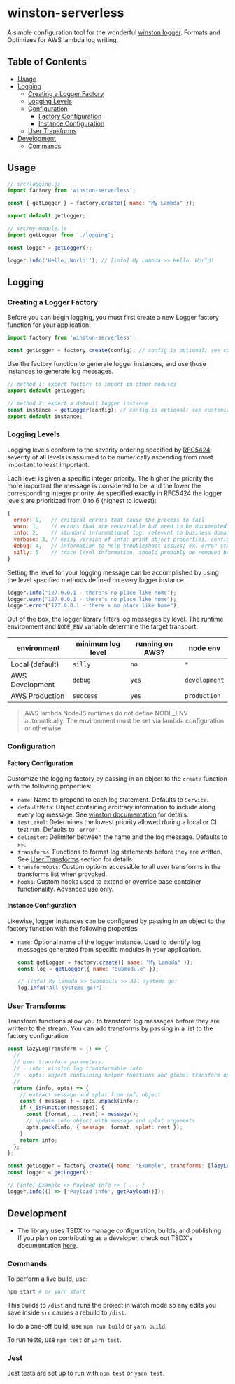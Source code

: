 # winston-serverless

A simple configuration tool for the wonderful [winston logger](https://github.com/winstonjs/winston). Formats and Optimizes for AWS lambda log writing.

## Table of Contents

- [Usage](#usage)
- [Logging](#logging)
  - [Creating a Logger Factory](#creating-a-logger-factory)
  - [Logging Levels](#logging-levels)
  - [Configuration](#configuration)
    - [Factory Configuration](#factory-configuration)
    - [Instance Configuration](#instance-configuration)
  - [User Transforms](#user-transforms)
- [Development](#development)
  - [Commands](#commands)

## Usage

```javascript
// src/logging.js
import factory from 'winston-serverless';

const { getLogger } = factory.create({ name: "My Lambda" });

export default getLogger;

// src/my-module.js
import getLogger from './logging';

const logger = getLogger();

logger.info('Hello, World!'); // [info] My Lambda >> Hello, World!
```


## Logging
### Creating a Logger Factory

Before you can begin logging, you must first create a new Logger factory function for your application:

```javascript
import factory from 'winston-serverless';

const getLogger = factory.create(config); // config is optional; see customization
```

Use the factory function to generate logger instances, and use those instances to generate log messages.

```javascript
// method 1: export factory to import in other modules
export default getLogger;

// method 2: export a default logger instance
const instance = getLogger(config); // config is optional; see customization
export default instance;
```

### Logging Levels

Logging levels conform to the severity ordering specified by [RFC5424](https://tools.ietf.org/html/rfc5424): severity of all levels is assumed to be numerically ascending from most important to least important.

Each level is given a specific integer priority. The higher the priority the more important the message is considered to be, and the lower the corresponding integer priority. As specified exactly in RFC5424 the logger levels are prioritized from 0 to 6 (highest to lowest):

```javascript
{
  error: 0,   // critical errors that cause the process to fail
  warn: 1,    // errors that are recoverable but need to be documented
  info: 2,    // standard informational log; relevant to business domain
  verbose: 3, // noisy version of info; print object properties, configs, etc.
  debug: 4,   // information to help troubleshoot issues; ex. error stack traces
  silly: 5    // trace level information, should probably be removed before merge into dev/prod
}
```

Setting the level for your logging message can be accomplished by using the level specified methods defined on every logger instance.

```javascript
logger.info("127.0.0.1 - there's no place like home");
logger.warn("127.0.0.1 - there's no place like home");
logger.error("127.0.0.1 - there's no place like home");
```

Out of the box, the logger library filters log messages by level. The runtime environment and `NODE_ENV` variable determine the target transport:

| environment | minimum log level | running on AWS? | node env |
| ----------- | ----------------- | --------------- | -------- |
| Local (default) | `silly` | `no` | `*` |
| AWS Development | `debug` | `yes` | `development` |
| AWS Production  | `success` | `yes` | `production` |

> AWS lambda NodeJS runtimes do not define NODE_ENV automatically. The environment must be set via lambda configuration or otherwise.

### Configuration

#### Factory Configuration

Customize the logging factory by passing in an object to the `create` function with the following properties:

- `name`: Name to prepend to each log statement. Defaults to `Service`.
- `defaultMeta`: Object containing arbitrary information to include along every log message. See [winston documentation](https://github.com/winstonjs/winston#streams-objectmode-and-info-objects) for details.
- `testLevel`: Determines the lowest priority allowed during a local or CI test run. Defaults to `'error'`.
- `delimiter`: Delimiter between the name and the log message. Defaults to `>>`.
- `transforms`: Functions to format log statements before they are written. See [User Transforms](#user-transforms) section for details.
- `transformOpts`: Custom options accessible to all user transforms in the transforms list when provoked.
- `hooks`: Custom hooks used to extend or override base container functionality. Advanced use only.

#### Instance Configuration

Likewise, logger instances can be configured by passing in an object to the factory function with the following properties:

- `name`: Optional name of the logger instance. Used to identify log messages generated from specific modules in your application.

  ```javascript
  const getLogger = factory.create({ name: "My Lambda" });
  const log = getLogger({ name: "Submodule" });

  // [info] My Lambda >> Submodule >> All systems go!
  log.info("All systems go!");
  ```

### User Transforms

Transform functions allow you to transform log messages before they are written to the stream. You can add transforms by passing in a list to the factory configuration:

```javascript
const lazyLogTransform = () => {
  //
  // user transform parameters:
  // - info: winston log transformable info
  // - opts: object containing helper functions and global transform options
  //
  return (info, opts) => {
    // extract message and splat from info object
    const { message } = opts.unpack(info);
    if (_isFunction(message)) {
      const [format, ...rest] = message();
      // update info object with message and splat arguments
      opts.pack(info, { message: format, splat: rest });
    }
    return info;
  };
};

const getLogger = factory.create({ name: "Example", transforms: [lazyLogTransform()] });
const logger = getLogger();

// [info] Example >> Payload info >> { ... }
logger.info(() => ['Payload info', getPayload()]);
```

## Development

- The library uses TSDX to manage configuration, builds, and publishing. If you plan on contributing as a developer, check out TSDX's documentation [here](https://tsdx.io).

### Commands

To perform a live build, use:

```bash
npm start # or yarn start
```

This builds to `/dist` and runs the project in watch mode so any edits you save inside `src` causes a rebuild to `/dist`.

To do a one-off build, use `npm run build` or `yarn build`.

To run tests, use `npm test` or `yarn test`.

### Jest

Jest tests are set up to run with `npm test` or `yarn test`.
